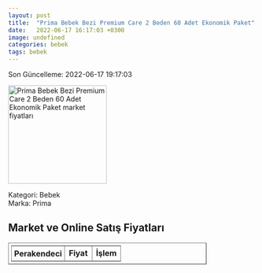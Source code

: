 ```yaml
---
layout: post
title:  "Prima Bebek Bezi Premium Care 2 Beden 60 Adet Ekonomik Paket"
date:   2022-06-17 16:17:03 +0300
image: undefined
categories: bebek
tags: bebek
---
```


Son Güncelleme: 2022-06-17 19:17:03

<img src="undefined" width="200" alt="Prima Bebek Bezi Premium Care 2 Beden 60 Adet Ekonomik Paket market fiyatları" />

Kategori: Bebek
<br />
Marka: Prima

<h2>Market ve Online Satış Fiyatları</h2>

<table border="1" style="padding: 5px;width:80%;">
  <tr>
    <td style="padding: 5px;"><strong>Perakendeci</strong></td>
    <td><strong>Fiyat</strong></td>
    <td><strong>İşlem</strong></td>
  </tr>
  
</table>
